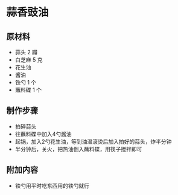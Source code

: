 # 蒜香豉油

## 原材料

- 蒜头 2 瓣
- 白芝麻 5 克
- 花生油
- 酱油
- 铁勺 1 个
- 蘸料碟 1 个

## 制作步骤

- 拍碎蒜头
- 往蘸料碟中加入4勺酱油
- 起锅，加入2勺花生油，等到油温滚烫后加入拍好的蒜头，炸半分钟
- 半分钟后，关火，把热油倒入蘸料碟，用筷子搅拌即可

## 附加内容
- 铁勺用平时吃东西用的铁勺就行
